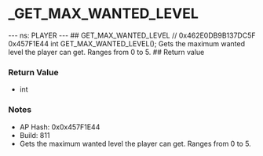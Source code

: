 # _GET_MAX_WANTED_LEVEL

--- ns: PLAYER --- ## GET_MAX_WANTED_LEVEL  // 0x462E0DB9B137DC5F 0x457F1E44 int GET_MAX_WANTED_LEVEL();  Gets the maximum wanted level the player can get. Ranges from 0 to 5.  ## Return value

### Return Value
* int

### Notes
* AP Hash: 0x0x457F1E44
* Build: 811
* Gets the maximum wanted level the player can get.
Ranges from 0 to 5.

